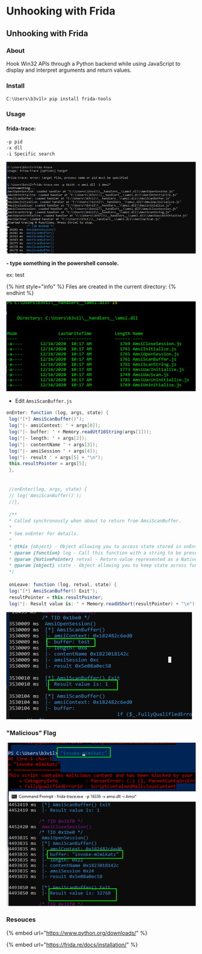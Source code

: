 # Unhooking with Frida

## Unhooking with Frida

### About

Hook Win32 APIs through a Python backend while using JavaScript to display and interpret arguments and return values.

### Install

```text
C:\Users\b3v1l> pip install frida-tools
```

### Usage

#### frida-trace:

```text
-p pid
-x dll
-i Specific search
```

![](../../../.gitbook/assets/image%20%287%29%20%281%29.png)

 **-  type something in the powershell console.**

 ex: test

{% hint style="info" %}
Files are created in the current directory:
{% endhint %}

![](../../../.gitbook/assets/image%20%2879%29.png)

- Edit `AmsiScanBuffer.js`

```csharp
onEnter: function (log, args, state) {
 log('[*] AmsiScanBuffer()');
 log('|- amsiContext: ' + args[0]);
 log('|- buffer: ' + Memory.readUtf16String(args[1]));
 log('|- length: ' + args[2]);
 log('|- contentName ' + args[3]);
 log('|- amsiSession ' + args[4]);
 log('|- result ' + args[5] + "\n");
 this.resultPointer = args[5];
 },


 //onEnter(log, args, state) {
 // log('AmsiScanBuffer()');
 //},

 /**
 * Called synchronously when about to return from AmsiScanBuffer.
 *
 * See onEnter for details.
 *
 * @this {object} - Object allowing you to access state stored in onEnter.
 * @param {function} log - Call this function with a string to be presented to the user.
 * @param {NativePointer} retval - Return value represented as a NativePointer object.
 * @param {object} state - Object allowing you to keep state across function calls.
 */

 onLeave: function (log, retval, state) {
 log('[*] AmsiScanBuffer() Exit');
 resultPointer = this.resultPointer;
 log('|- Result value is: ' + Memory.readUShort(resultPointer) + "\n");


```

![](../../../.gitbook/assets/image%20%28230%29.png)

### "Malicious" Flag

![](../../../.gitbook/assets/image%20%28157%29.png)

### Resouces

{% embed url="https://www.python.org/downloads/" %}

{% embed url="https://frida.re/docs/installation/" %}

